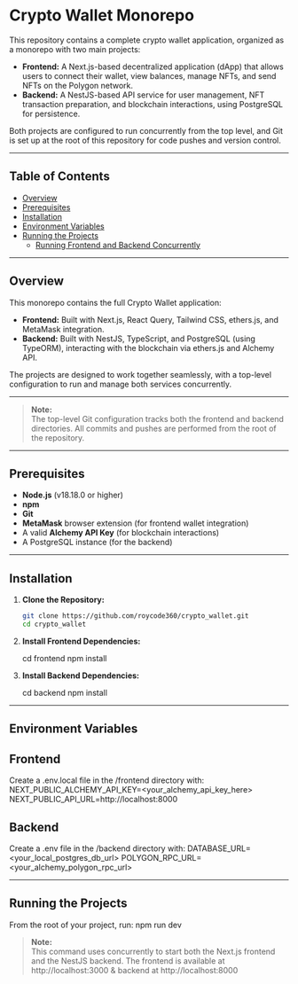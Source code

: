 # Crypto Wallet Monorepo

This repository contains a complete crypto wallet application, organized as a monorepo with two main projects:

- **Frontend:** A Next.js-based decentralized application (dApp) that allows users to connect their wallet, view balances, manage NFTs, and send NFTs on the Polygon network.
- **Backend:** A NestJS-based API service for user management, NFT transaction preparation, and blockchain interactions, using PostgreSQL for persistence.

Both projects are configured to run concurrently from the top level, and Git is set up at the root of this repository for code pushes and version control.

---

## Table of Contents

- [Overview](#overview)
- [Prerequisites](#prerequisites)
- [Installation](#installation)
- [Environment Variables](#environment-variables)
- [Running the Projects](#running-the-projects)
  - [Running Frontend and Backend Concurrently](#running-frontend-and-backend-concurrently)

---

## Overview

This monorepo contains the full Crypto Wallet application:

- **Frontend:** Built with Next.js, React Query, Tailwind CSS, ethers.js, and MetaMask integration.
- **Backend:** Built with NestJS, TypeScript, and PostgreSQL (using TypeORM), interacting with the blockchain via ethers.js and Alchemy API.

The projects are designed to work together seamlessly, with a top-level configuration to run and manage both services concurrently.

---

> **Note:**  
> The top-level Git configuration tracks both the frontend and backend directories. All commits and pushes are performed from the root of the repository.

---

## Prerequisites

- **Node.js** (v18.18.0 or higher)
- **npm**
- **Git**
- **MetaMask** browser extension (for frontend wallet integration)
- A valid **Alchemy API Key** (for blockchain interactions)
- A PostgreSQL instance (for the backend)

---

## Installation

1.  **Clone the Repository:**

    ```bash
    git clone https://github.com/roycode360/crypto_wallet.git
    cd crypto_wallet
    ```

2.  **Install Frontend Dependencies:**

    cd frontend
    npm install

3.  **Install Backend Dependencies:**

    cd backend
    npm install

---

## Environment Variables

## Frontend

Create a .env.local file in the /frontend directory with:
NEXT_PUBLIC_ALCHEMY_API_KEY=<your_alchemy_api_key_here>
NEXT_PUBLIC_API_URL=http://localhost:8000

## Backend

Create a .env file in the /backend directory with:
DATABASE_URL=<your_local_postgres_db_url>
POLYGON_RPC_URL=<your_alchemy_polygon_rpc_url>

---

## Running the Projects

From the root of your project, run:
npm run dev

> **Note:**  
> This command uses concurrently to start both the Next.js frontend and the NestJS backend.
> The frontend is available at http://localhost:3000 & backend at http://localhost:8000
